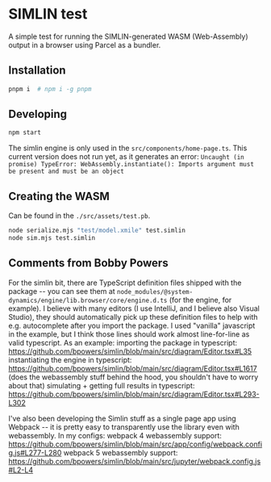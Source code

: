 # SIMLIN test

A simple test for running the SIMLIN-generated WASM (Web-Assembly) output in a browser using Parcel as a bundler.

## Installation

```bash
pnpm i  # npm i -g pnpm
```

## Developing

```bash
npm start
```

The simlin engine is only used in the `src/components/home-page.ts`. This current version does not run yet, as it generates an error: `Uncaught (in promise) TypeError: WebAssembly.instantiate(): Imports argument must be present and must be an object`

## Creating the WASM

Can be found in the `./src/assets/test.pb`.

```bash
node serialize.mjs "test/model.xmile" test.simlin
node sim.mjs test.simlin
```

## Comments from Bobby Powers

For the simlin bit, there are TypeScript definition files shipped with the package -- you can see them at `node_modules/@system-dynamics/engine/lib.browser/core/engine.d.ts`
(for the engine, for example).  I believe with many editors (I use IntelliJ, and I believe also Visual Studio), they should automatically pick up these definition files to help with e.g. autocomplete after you import the package.  I used "vanilla" javascript in the example, but I think those lines should work almost line-for-line as valid typescript.  As an example:
importing the package in typescript:
https://github.com/bpowers/simlin/blob/main/src/diagram/Editor.tsx#L35
instantiating the engine in typescript:
https://github.com/bpowers/simlin/blob/main/src/diagram/Editor.tsx#L1617
(does the webassembly stuff behind the hood, you shouldn't have to worry about that) simulating + getting full results in typescript:
https://github.com/bpowers/simlin/blob/main/src/diagram/Editor.tsx#L293-L302

I've also been developing the Simlin stuff as a single page app using Webpack -- it is pretty easy to transparently use the library even with webassembly. In my configs:
webpack 4 webassembly support:
https://github.com/bpowers/simlin/blob/main/src/app/config/webpack.config.js#L277-L280
webpack 5 webassembly support:
https://github.com/bpowers/simlin/blob/main/src/jupyter/webpack.config.js#L2-L4

